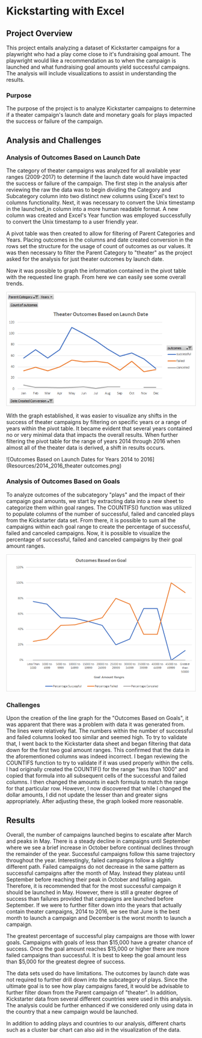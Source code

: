 # Kickstarting with Excel

## Project Overview

This project entails analyzing a dataset of Kickstarter campaigns for a playwright who had a play come close to it's fundraising goal amount.  The playwright would like a recommendation as to when the campaign is launched and what fundraising goal amounts yield successful campaigns.  The analysis will include visualizations to assist in understanding the results. 

### Purpose

The purpose of the project is to analyze Kickstarter campaigns to determine if a theater campaign's launch date and monetary goals for plays impacted the success or failure of the campaign.

## Analysis and Challenges

### Analysis of Outcomes Based on Launch Date

The category of theater campaigns was analyzed for all available year ranges (2009-2017) to determine if the launch date would have impacted the success or failure of the campaign.  The first step in the analysis after reviewing the raw the data was to begin dividing the Category and Subcategory column into two distinct new columns using Excel's text to columns functionality. Next, it was necessary to convert the Unix timestamp in the launched_in column into a more human readable format.  A new column was created and Excel's Year function was employed successfully to convert the Unix timestamp to a user friendly year.

A pivot table was then created to allow for filtering of Parent Categories and Years.  Placing outcomes in the columns and date created conversion in the rows set the structure for the usage of count of outcomes as our values.  It was then necessary to filter the Parent Category to "theater" as the project asked for the analysis for just theater outcomes by launch date.

Now it was possible to graph the information contained in the pivot table with the requested line graph.  From here we can easily see some overall trends.

![Outcomes Based on Launch Date Graph](Resources/Theater_Outcomes_vs_Launch.png)

With the graph established, it was easier to visualize any shifts in the success of theater campaigns by filtering on specific years or a range of years within the pivot table.  It became evident that several years contained no or very minimal data that impacts the overall results.  When further filtering the pivot table for the range of years 2014 through 2016 when almost all of the theater data is derived, a shift in results occurs.

![Outcomes Based on Launch Dates for Years 2014 to 2016](Resources/2014_2016_theater outcomes.png)

### Analysis of Outcomes Based on Goals

To analyze outcomes of the subcategory "plays" and the impact of their campaign goal amounts, we start by extracting data into a new sheet to categorize them within goal ranges.  The COUNTIFS() function was utilized to populate columns of the number of successful, failed and canceled plays from the Kickstarter data set.  From there, it is possible to sum all the campaigns within each goal range to create the percentage of successful, failed and canceled campaigns.  Now, it is possible to visualize the percentage of successful, failed and canceled campaigns by their goal amount ranges.

![Outcomes vs Goals](Resources/Outcomes_vs_Goals.png)


### Challenges

Upon the creation of the line graph for the "Outcomes Based on Goals", it was apparent that there was a problem with data it was generated from.  The lines were relatively flat. The numbers within the number of successful and failed columns looked too similar and seemed high.  To try to validate that, I went back to the Kickstarter data sheet and began filtering that data down for the first two goal amount ranges.  This confirmed that the data in the aforementioned columns was indeed incorrect.  I began reviewing the COUNTIFS function to try to validate if it was used properly within the cells.  I had originally created the COUNTIF() for the range "less than 1000" and copied that formula into all subsequent cells of the successful and failed columns.  I then changed the amounts in each formula to match the range for that particular row.  However, I now discovered that while I changed the dollar amounts, I did not update the lesser than and greater signs appropriately.  After adjusting these, the graph looked more reasonable.

## Results

Overall, the number of campaigns launched begins to escalate after March and peaks in May.  There is a steady decline in campaigns until September where we see a brief increase in October before continual declines through the remainder of the year.  Successful campaigns follow this same trajectory throughout the year.  Interestingly, failed campaigns follow a slightly different path.  Failed campaigns do not decrease in the same pattern as successful campaigns after the month of May.  Instead they plateau until September before reaching their peak in October and falling again.  Therefore, it is recommended that for the most successful campaign it should be launched in May.  However, there is still a greater degree of success than failures provided that campaigns are launched before September.  If we were to further filter down into the years that actually contain theater campaigns, 2014 to 2016, we see that June is the best month to launch a campaign and December is the worst month to launch a campaign.

The greatest percentage of successful play campaigns are those with lower goals.  Campaigns with goals of less than $15,000 have a greater chance of success.  Once the goal amount reaches $15,000 or higher there are more failed campaigns than successful.  It is best to keep the goal amount less than $5,000 for the greatest degree of success.

The data sets used do have limitations.  The outcomes by launch date was not required to further drill down into the subcategory of plays.  Since the ultimate goal is to see how play campaigns fared, it would be advisable to further filter down from the Parent campaign of "theater".  In addition, Kickstarter data from several different countries were used in this analysis.  The analysis could be further enhanced if we considered only using data in the country that a new campaign would be launched.

In addition to adding plays and countries to our analysis, different charts such as a cluster bar chart can also aid in the visualization of the data.
